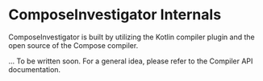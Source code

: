 # ComposeInvestigator Internals

ComposeInvestigator is built by utilizing the Kotlin compiler plugin and the open source
of the Compose compiler.

... To be written soon. For a general idea, please refer to the Compiler API documentation.